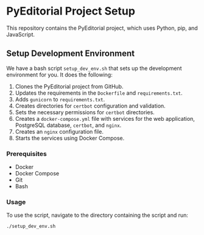 # PyEditorial Project Setup

This repository contains the PyEditorial project, which uses Python, pip, and JavaScript.

## Setup Development Environment

We have a bash script `setup_dev_env.sh` that sets up the development environment for you. It does the following:

1. Clones the PyEditorial project from GitHub.
2. Updates the requirements in the `Dockerfile` and `requirements.txt`.
3. Adds `gunicorn` to `requirements.txt`.
4. Creates directories for `certbot` configuration and validation.
5. Sets the necessary permissions for `certbot` directories.
6. Creates a `docker-compose.yml` file with services for the web application, PostgreSQL database, `certbot`, and `nginx`.
7. Creates an `nginx` configuration file.
8. Starts the services using Docker Compose.

### Prerequisites

- Docker
- Docker Compose
- Git
- Bash

### Usage

To use the script, navigate to the directory containing the script and run:

```bash
./setup_dev_env.sh
